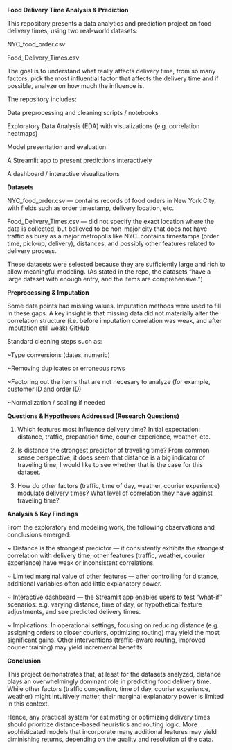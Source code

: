 **Food Delivery Time Analysis & Prediction**

This repository presents a data analytics and prediction project on food delivery times, using two real-world datasets:

NYC_food_order.csv

Food_Delivery_Times.csv

The goal is to understand what really affects delivery time, from so many factors, pick the most influential factor that affects the delivery time and if possible, analyze on how much the influence is.

The repository includes:

Data preprocessing and cleaning scripts / notebooks

Exploratory Data Analysis (EDA) with visualizations (e.g. correlation heatmaps)

Model presentation and evaluation

A Streamlit app to present predictions interactively

A dashboard / interactive visualizations

**Datasets**

NYC_food_order.csv — contains records of food orders in New York City, with fields such as order timestamp, delivery location, etc.

Food_Delivery_Times.csv — did not specify the exact location where the data is collected, but believed to be non-major city that does not have traffic as busy as a major metropolis like NYC. contains timestamps (order time, pick-up, delivery), distances, and possibly other features related to delivery process.

These datasets were selected because they are sufficiently large and rich to allow meaningful modeling. (As stated in the repo, the datasets “have a large dataset with enough entry, and the items are comprehensive.”)

**Preprocessing & Imputation**

Some data points had missing values. Imputation methods were used to fill in these gaps.
A key insight is that missing data did not materially alter the correlation structure (i.e. before imputation correlation was weak, and after imputation still weak) 
GitHub

Standard cleaning steps such as:

~Type conversions (dates, numeric)

~Removing duplicates or erroneous rows

~Factoring out the items that are not necesary to analyze (for example, customer ID and order ID)

~Normalization / scaling if needed

**Questions & Hypotheses Addressed (Research Questions)**

1. Which features most influence delivery time?
Initial expectation: distance, traffic, preparation time, courier experience, weather, etc.

2. Is distance the strongest predictor of traveling time?
From common sense perspective, it does seem that distance is a big indicator of traveling time, I would like to see whether that is the case for this dataset.

3. How do other factors (traffic, time of day, weather, courier experience) modulate delivery times?
What level of correlation they have against traveling time?

**Analysis & Key Findings**

From the exploratory and modeling work, the following observations and conclusions emerged:

~ Distance is the strongest predictor — it consistently exhibits the strongest correlation with delivery time; other features (traffic, weather, courier experience) have weak or inconsistent correlations.

~ Limited marginal value of other features — after controlling for distance, additional variables often add little explanatory power.

~ Interactive dashboard — the Streamlit app enables users to test “what-if” scenarios: e.g. varying distance, time of day, or hypothetical feature adjustments, and see predicted delivery times.

~ Implications: In operational settings, focusing on reducing distance (e.g. assigning orders to closer couriers, optimizing routing) may yield the most significant gains. Other interventions (traffic-aware routing, improved courier training) may yield incremental benefits.

**Conclusion**

This project demonstrates that, at least for the datasets analyzed, distance plays an overwhelmingly dominant role in predicting food delivery time. While other factors (traffic congestion, time of day, courier experience, weather) might intuitively matter, their marginal explanatory power is limited in this context.

Hence, any practical system for estimating or optimizing delivery times should prioritize distance-based heuristics and routing logic. More sophisticated models that incorporate many additional features may yield diminishing returns, depending on the quality and resolution of the data.
